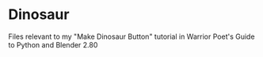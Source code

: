 # Dinosaur
Files relevant to my "Make Dinosaur Button" tutorial in Warrior Poet's Guide to Python and Blender 2.80
